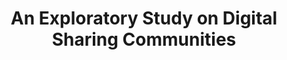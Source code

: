 ---
title: An Exploratory Study on Digital Sharing Communities
description: "Applying methods from computational social science to study HDB towns."
tag: [datascience, dataviz, projects]
redirect_to: https://vnck.xyz/digital-sharing-communities-study/
---